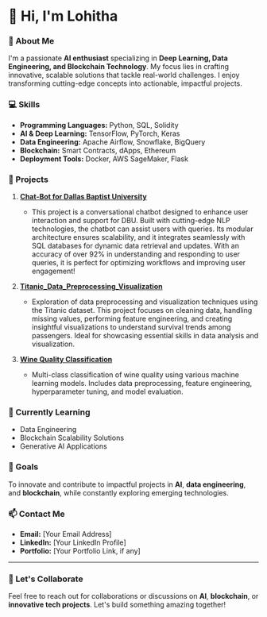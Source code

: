 # 👋 Hi, I'm Lohitha

### 🚀 About Me
I'm a passionate **AI enthusiast** specializing in **Deep Learning, Data Engineering, and Blockchain Technology**. My focus lies in crafting innovative, scalable solutions that tackle real-world challenges. I enjoy transforming cutting-edge concepts into actionable, impactful projects.

### 💻 Skills
- **Programming Languages:** Python, SQL, Solidity  
- **AI & Deep Learning:** TensorFlow, PyTorch, Keras  
- **Data Engineering:** Apache Airflow, Snowflake, BigQuery  
- **Blockchain:** Smart Contracts, dApps, Ethereum  
- **Deployment Tools:** Docker, AWS SageMaker, Flask  

### 📂 Projects
1. **[Chat-Bot for Dallas Baptist University](#)**  
   - This project is a conversational chatbot designed to enhance user interaction and support for DBU. Built with cutting-edge NLP technologies, the chatbot can assist users with queries. Its modular architecture ensures scalability, and it integrates seamlessly with SQL databases for dynamic data retrieval and updates. With an accuracy of over 92% in understanding and responding to user queries, it is perfect for optimizing workflows and improving user engagement!

2. **[Titanic_Data_Preprocessing_Visualization](#)**  
   - Exploration of data preprocessing and visualization techniques using the Titanic dataset. This project focuses on cleaning data, handling missing values, performing feature engineering, and creating insightful visualizations to understand survival trends among passengers. Ideal for showcasing essential skills in data analysis and visualization.

3. **[Wine Quality Classification](#)**  
   - Multi-class classification of wine quality using various machine learning models. Includes data preprocessing, feature engineering, hyperparameter tuning, and model evaluation.

### 🌱 Currently Learning
- Data Engineering
- Blockchain Scalability Solutions  
- Generative AI Applications  

### 🎯 Goals
To innovate and contribute to impactful projects in **AI**, **data engineering**, and **blockchain**, while constantly exploring emerging technologies.

### 📫 Contact Me
- **Email:** [Your Email Address]  
- **LinkedIn:** [Your LinkedIn Profile]  
- **Portfolio:** [Your Portfolio Link, if any]  

---

### 🔗 Let's Collaborate
Feel free to reach out for collaborations or discussions on **AI**, **blockchain**, or **innovative tech projects**. Let's build something amazing together!
